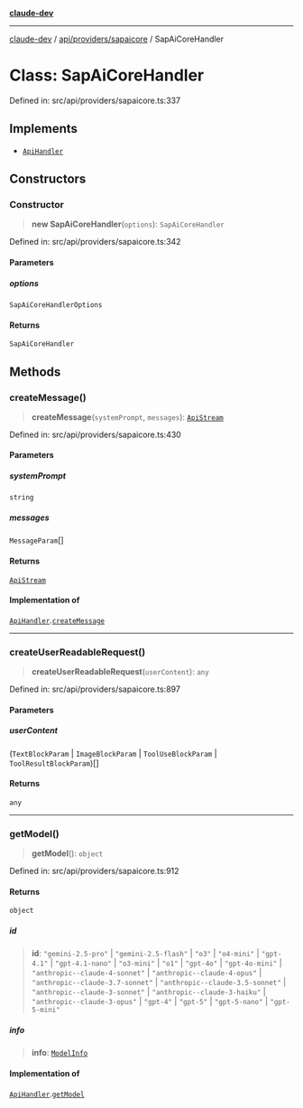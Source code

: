 [**claude-dev**](../../../../README.md)

***

[claude-dev](../../../../README.md) / [api/providers/sapaicore](../README.md) / SapAiCoreHandler

# Class: SapAiCoreHandler

Defined in: src/api/providers/sapaicore.ts:337

## Implements

- [`ApiHandler`](../../../interfaces/ApiHandler.md)

## Constructors

### Constructor

> **new SapAiCoreHandler**(`options`): `SapAiCoreHandler`

Defined in: src/api/providers/sapaicore.ts:342

#### Parameters

##### options

`SapAiCoreHandlerOptions`

#### Returns

`SapAiCoreHandler`

## Methods

### createMessage()

> **createMessage**(`systemPrompt`, `messages`): [`ApiStream`](../../../transform/stream/type-aliases/ApiStream.md)

Defined in: src/api/providers/sapaicore.ts:430

#### Parameters

##### systemPrompt

`string`

##### messages

`MessageParam`[]

#### Returns

[`ApiStream`](../../../transform/stream/type-aliases/ApiStream.md)

#### Implementation of

[`ApiHandler`](../../../interfaces/ApiHandler.md).[`createMessage`](../../../interfaces/ApiHandler.md#createmessage)

***

### createUserReadableRequest()

> **createUserReadableRequest**(`userContent`): `any`

Defined in: src/api/providers/sapaicore.ts:897

#### Parameters

##### userContent

(`TextBlockParam` \| `ImageBlockParam` \| `ToolUseBlockParam` \| `ToolResultBlockParam`)[]

#### Returns

`any`

***

### getModel()

> **getModel**(): `object`

Defined in: src/api/providers/sapaicore.ts:912

#### Returns

`object`

##### id

> **id**: `"gemini-2.5-pro"` \| `"gemini-2.5-flash"` \| `"o3"` \| `"o4-mini"` \| `"gpt-4.1"` \| `"gpt-4.1-nano"` \| `"o3-mini"` \| `"o1"` \| `"gpt-4o"` \| `"gpt-4o-mini"` \| `"anthropic--claude-4-sonnet"` \| `"anthropic--claude-4-opus"` \| `"anthropic--claude-3.7-sonnet"` \| `"anthropic--claude-3.5-sonnet"` \| `"anthropic--claude-3-sonnet"` \| `"anthropic--claude-3-haiku"` \| `"anthropic--claude-3-opus"` \| `"gpt-4"` \| `"gpt-5"` \| `"gpt-5-nano"` \| `"gpt-5-mini"`

##### info

> **info**: [`ModelInfo`](../../../../shared/api/interfaces/ModelInfo.md)

#### Implementation of

[`ApiHandler`](../../../interfaces/ApiHandler.md).[`getModel`](../../../interfaces/ApiHandler.md#getmodel)
